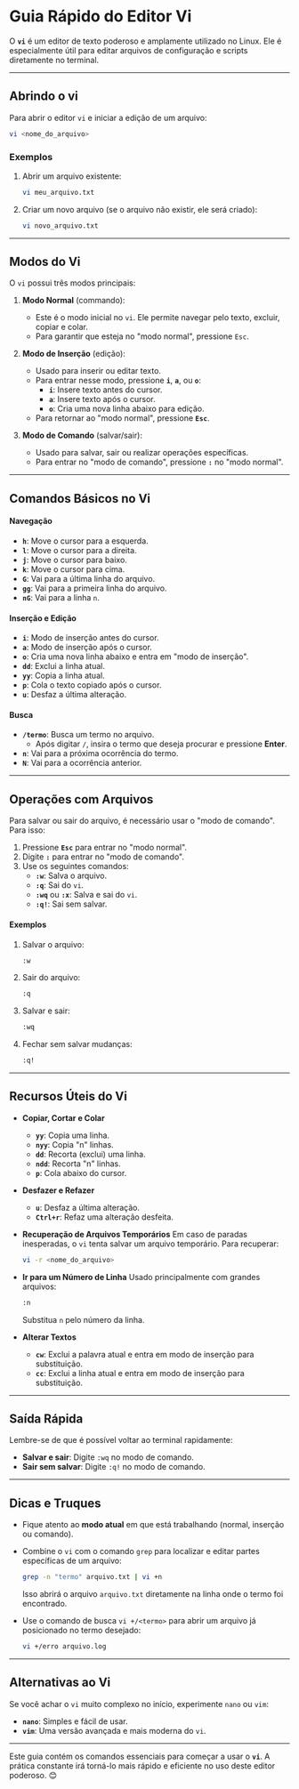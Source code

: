 # Guia Rápido do Editor Vi

O **`vi`** é um editor de texto poderoso e amplamente utilizado no Linux. Ele é especialmente útil para editar arquivos de configuração e scripts diretamente no terminal.

---

## **Abrindo o vi**

Para abrir o editor `vi` e iniciar a edição de um arquivo:

```bash
vi <nome_do_arquivo>
```

### Exemplos
1. Abrir um arquivo existente:
   ```bash
   vi meu_arquivo.txt
   ```
2. Criar um novo arquivo (se o arquivo não existir, ele será criado):
   ```bash
   vi novo_arquivo.txt
   ```

---

## **Modos do Vi**

O `vi` possui três modos principais:

1. **Modo Normal** (commando):
    - Este é o modo inicial no `vi`. Ele permite navegar pelo texto, excluir, copiar e colar.
    - Para garantir que esteja no "modo normal", pressione `Esc`.

2. **Modo de Inserção** (edição):
    - Usado para inserir ou editar texto.
    - Para entrar nesse modo, pressione **`i`**, **`a`**, ou **`o`**:
        - **`i`**: Insere texto antes do cursor.
        - **`a`**: Insere texto após o cursor.
        - **`o`**: Cria uma nova linha abaixo para edição.
    - Para retornar ao "modo normal", pressione **`Esc`**.

3. **Modo de Comando** (salvar/sair):
    - Usado para salvar, sair ou realizar operações específicas.
    - Para entrar no "modo de comando", pressione **`:`** no "modo normal".

---

## **Comandos Básicos no Vi**

#### **Navegação**
- **`h`**: Move o cursor para a esquerda.
- **`l`**: Move o cursor para a direita.
- **`j`**: Move o cursor para baixo.
- **`k`**: Move o cursor para cima.
- **`G`**: Vai para a última linha do arquivo.
- **`gg`**: Vai para a primeira linha do arquivo.
- **`nG`**: Vai para a linha `n`.

#### **Inserção e Edição**
- **`i`**: Modo de inserção antes do cursor.
- **`a`**: Modo de inserção após o cursor.
- **`o`**: Cria uma nova linha abaixo e entra em "modo de inserção".
- **`dd`**: Exclui a linha atual.
- **`yy`**: Copia a linha atual.
- **`p`**: Cola o texto copiado após o cursor.
- **`u`**: Desfaz a última alteração.

#### **Busca**
- **`/termo`**: Busca um termo no arquivo.
    - Após digitar `/`, insira o termo que deseja procurar e pressione **Enter**.
- **`n`**: Vai para a próxima ocorrência do termo.
- **`N`**: Vai para a ocorrência anterior.

---

## **Operações com Arquivos**
Para salvar ou sair do arquivo, é necessário usar o "modo de comando". Para isso:

1. Pressione **`Esc`** para entrar no "modo normal".
2. Digite **`:`** para entrar no "modo de comando".
3. Use os seguintes comandos:
    - **`:w`**: Salva o arquivo.
    - **`:q`**: Sai do `vi`.
    - **`:wq`** ou **`:x`**: Salva e sai do `vi`.
    - **`:q!`**: Sai sem salvar.

#### Exemplos
1. Salvar o arquivo:
   ```bash
   :w
   ```

2. Sair do arquivo:
   ```bash
   :q
   ```

3. Salvar e sair:
   ```bash
   :wq
   ```

4. Fechar sem salvar mudanças:
   ```bash
   :q!
   ```

---

## **Recursos Úteis do Vi**

- **Copiar, Cortar e Colar**
    - **`yy`**: Copia uma linha.
    - **`nyy`**: Copia "n" linhas.
    - **`dd`**: Recorta (exclui) uma linha.
    - **`ndd`**: Recorta "n" linhas.
    - **`p`**: Cola abaixo do cursor.

- **Desfazer e Refazer**
    - **`u`**: Desfaz a última alteração.
    - **`Ctrl+r`**: Refaz uma alteração desfeita.

- **Recuperação de Arquivos Temporários**
  Em caso de paradas inesperadas, o `vi` tenta salvar um arquivo temporário. Para recuperar:
  ```bash
  vi -r <nome_do_arquivo>
  ```

- **Ir para um Número de Linha**
  Usado principalmente com grandes arquivos:
  ```bash
  :n
  ```
  Substitua `n` pelo número da linha.

- **Alterar Textos**
    - **`cw`**: Exclui a palavra atual e entra em modo de inserção para substituição.
    - **`cc`**: Exclui a linha atual e entra em modo de inserção para substituição.

---

## **Saída Rápida**

Lembre-se de que é possível voltar ao terminal rapidamente:
- **Salvar e sair**: Digite `:wq` no modo de comando.
- **Sair sem salvar**: Digite `:q!` no modo de comando.

---

## **Dicas e Truques**

- Fique atento ao **modo atual** em que está trabalhando (normal, inserção ou comando).
- Combine o `vi` com o comando `grep` para localizar e editar partes específicas de um arquivo:
  ```bash
  grep -n "termo" arquivo.txt | vi +n
  ```
  Isso abrirá o arquivo `arquivo.txt` diretamente na linha onde o termo foi encontrado.

- Use o comando de busca `vi +/<termo>` para abrir um arquivo já posicionado no termo desejado:
  ```bash
  vi +/erro arquivo.log
  ```

---

## Alternativas ao Vi

Se você achar o `vi` muito complexo no início, experimente `nano` ou `vim`:
- **`nano`**: Simples e fácil de usar.
- **`vim`**: Uma versão avançada e mais moderna do `vi`.

---

Este guia contém os comandos essenciais para começar a usar o **`vi`**. A prática constante irá torná-lo mais rápido e eficiente no uso deste editor poderoso. 😊
